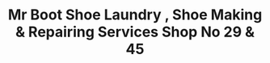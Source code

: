 ---
title: "Mr Boot Shoe Laundry , Shoe Making & Repairing Services Shop No 29 & 45"
url: /pimpri/mr-boot-shoe-laundry-shoe-making-and-repairing-services-shop-no-29-and-45/
shop: shoes
---